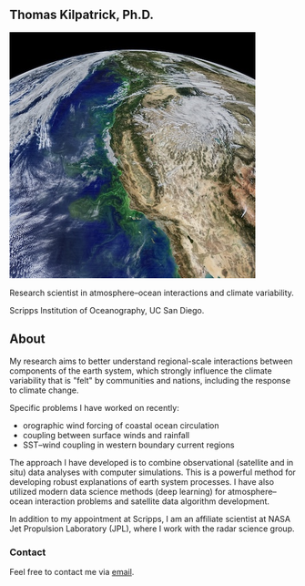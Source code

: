 ## Thomas Kilpatrick, Ph.D. 

![Image](A2017277.WestCoast.sm.jpg)

Research scientist in atmosphere–ocean interactions and climate variability.

Scripps Institution of Oceanography, UC San Diego.


## About

My research aims to better understand regional-scale interactions between components of the earth system, which strongly influence the climate variability that is "felt" by communities and nations, including the response to climate change.

Specific problems I have worked on recently:
- orographic wind forcing of coastal ocean circulation
- coupling between surface winds and rainfall
- SST–wind coupling in western boundary current regions

The approach I have developed is to combine observational (satellite and in situ) data analyses with computer simulations. This is a powerful method for developing robust explanations of earth system processes. I have also utilized modern data science methods (deep learning) for atmosphere–ocean interaction problems and satellite data algorithm development.

In addition to my appointment at Scripps, I am an affiliate scientist at NASA Jet Propulsion Laboratory (JPL), where I work with the radar science group.



### Contact

Feel free to contact me via [email](mailto:tomkilpatrick@gmail.com). 

